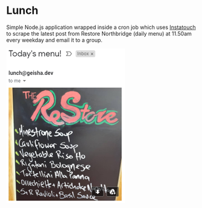 # Lunch

Simple Node.js application wrapped inside a cron job which uses <a href="https://github.com/drawrowfly/instagram-scraper">Instatouch</a> to scrape the latest post from Restore Northbridge (daily menu) at 11.50am every weekday and email it to a group.

<img src="https://github.com/andyr00d/Lunch/blob/master/screenshot.PNG?raw=true"/>
